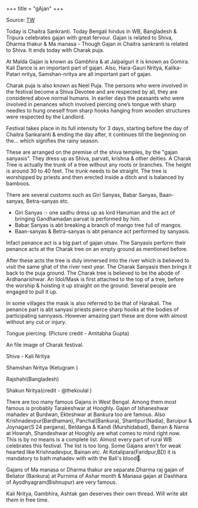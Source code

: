 +++
title = "gAjan"
+++

Source: [TW](https://threadreaderapp.com/thread/1117290790835777538.html)

Today is Chaitra Sankranti. Today Bengali hindus in WB, Bangladesh & Tripura celebrates gajan with great fervour. Gajan is related to Shiva, Dharma thakur & Ma manasa - Though Gajan in Chaitra sankranti is related to Shiva. It ends today with Charak puja.

At Malda Gajan is known as Gambhira & at Jalpaiguri it is known as Gomira. Kali Dance is an important part of gajan. Also, Hara-Gauri Nritya, Kalika-Patari nritya, Samshan-nritya are all important part of gajan.

Charak puja is also known as Neel Puja. The persons who were involved in the festival become a Shiva Devotee and are respected by all, they are considered above normal humans. In earlier days the peasants who were involved in penances which involved piercing one’s tongue with sharp needles to hung oneself from sharp hooks hanging from wooden structures were respected by the Landlord.

Festival takes place in its full intensity for 3 days, starting before the day of Chaitra Sankaranti & ending the day after, it continues till the beginning on the... which signifies the rainy season.

These are arranged on the premise of the shiva temples, by the "gajan sanyasis". They dress up as Shiva, parvati, krishna & other deities. A Charak Tree is actually the trunk of a tree without any roots or branches. The height is around 30 to 40 feet. The trunk needs to be straight. The tree is worshipped by priests and then erected inside a ditch and is balanced by bamboos.

There are several customs such as Giri Sanyas, Babar Sanyas, Baan-sanyas, Betra-sanyas etc.

- Giri Sanyas :- one sadhu dress up as lord Hanuman and the act of bringing Gandhamadan parvat is performed by him.
- Babar Sanyas is abt breaking a branch of mango tree full of mangos.
- Baan-sanyas & Betra-sanyas is abt penance act performed by sanyasis. 
  
Infact penance act is a big part of gajan utsav. The Sanyasis perform their penance acts at the Charak tree on an empty ground as mentioned before. 

After these acts the tree is duly immersed into the river which is believed to visit the same ghat of the river next year. The Charak Sanyasis then brings it back to the puja ground. The Charak tree is believed to be the abode of Ardhanarishwar. An Idol/Mask is first attached to the top of a tree, before the worship & hoisting it up straight on the ground. Several people are engaged to pull it up. 

In some villages the mask is also referred to be that of Harakali. The penance part is abt sanyasi priests pierce sharp hooks at the bodies of participating sannyasis. However amazing part these are done with almost without any cut or injury.

Tongue piercing. (Picture credit - Amitabha Gupta)

An file image of Charak festival.

Shiva - Kali Nritya

Shamshan Nritya (Ketugram )

Rajshahi(Bangladesh)

Shakun Nritya(credit - @thekoulal )

There are too many famous Gajans in West Bengal. Among them most famous is probably Tarakeshwar at Hooghly. Gajan of Ishaneshwar mahadev at Burdwan, Ekteshwar at Bankura too are famous. Also Krishnadevpur(Bardhaman), Panchal(Bankura), Shantipur(Nadia), Baruipur & Joynagar(S 24 pargana), Beldanga & Kandi (Murshidabad), Bainan & Narna at Howrah, Shandeshwar at Hooghly are what comes to mind right now. This is by no means is a complete list. Almost every part of rural WB celebrates this festival. The list is too long. Some Gajans aren't for weak hearted like Krishnadevpur, Bainan etc. At Kotalipara(Faridpur,BD) it is mandatory to bath mahadev with with the Bali's blood🙏. 

Gajans of Ma manasa or Dharma thakur are separate.Dharma raj gajan of Beliator (Bankura) at Purnima of Ashar month & Manasa gajan at Dashhara of Ayodhyagram(Bishnupur) are very famous. 

Kali Nritya, Gambhira, Ashtak gan deserves their own thread. Will write abt them in free time.
